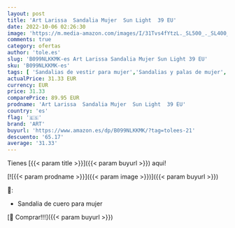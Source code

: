 ```yaml
---
layout: post
title: 'Art Larissa  Sandalia Mujer  Sun Light  39 EU'
date: 2022-10-06 02:26:30
image: 'https://m.media-amazon.com/images/I/31Tvs4fYtzL._SL500_._SL400_.jpg'
comments: true
category: ofertas
author: 'tole.es'
slug: 'B099NLKKMK-es Art Larissa Sandalia Mujer Sun Light 39 EU'
sku: 'B099NLKKMK-es'
tags: [ 'Sandalias de vestir para mujer','Sandalias y palas de mujer','Zapatos','Zapatos para mujer','Zapatos y complementos','art','sandalia','🇪🇸', ]
actualPrice: 31.33 EUR
currency: EUR
price: 31.33
comparePrice: 89.95 EUR
prodname: 'Art Larissa  Sandalia Mujer  Sun Light  39 EU'
country: 'es'
flag: '🇪🇸'
brand: 'ART'
buyurl: 'https://www.amazon.es/dp/B099NLKKMK/?tag=tolees-21'
descuento: '65.17'
average: '31.33'
---
```


Tienes [{{< param title >}}]({{< param buyurl >}}) aqui!

[![{{< param prodname >}}]({{< param image >}})]({{< param buyurl >}})

🔎:

- Sandalia de cuero para mujer

[🛒 Comprar!!!]({{< param buyurl >}})
